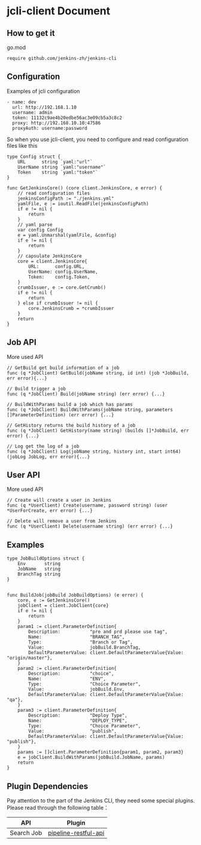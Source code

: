 # jcli-client Document

## How to get it

go.mod
```
require github.com/jenkins-zh/jenkins-cli
```

## Configuration

Examples of jcli configuration
```
- name: dev
  url: http://192.168.1.10
  username: admin
  token: 11132c9ae4b20edbe56ac3e09cb5a3c8c2
  proxy: http://192.168.10.10:47586
  proxyAuth: username:password
```
So when you use jcli-client, you need to configure and read configuration files like this
```
type Config struct {
	URL      string `yaml:"url"`
	UserName string `yaml:"username"`
	Token    string `yaml:"token"`
}

func GetJenkinsCore() (core client.JenkinsCore, e error) {
	// read configuration files
	jenkinsConfigPath := "./jenkins.yml"
	yamlFile, e := ioutil.ReadFile(jenkinsConfigPath)
	if e != nil {
		return
	}
	// yaml parse
	var config Config
	e = yaml.Unmarshal(yamlFile, &config)
	if e != nil {
		return
	}
	// capsulate JenkinsCore
	core = client.JenkinsCore{
		URL:      config.URL,
		UserName: config.UserName,
		Token:    config.Token,
	}
	crumbIssuer, e := core.GetCrumb()
	if e != nil {
		return
	} else if crumbIssuer != nil {
		core.JenkinsCrumb = *crumbIssuer
	}
	return
}
```

## Job API
More used API
```
// GetBuild get build information of a job
func (q *JobClient) GetBuild(jobName string, id int) (job *JobBuild, err error){...}

// Build trigger a job
func (q *JobClient) Build(jobName string) (err error) {...}

// BuildWithParams build a job which has params
func (q *JobClient) BuildWithParams(jobName string, parameters []ParameterDefinition) (err error) {...}

// GetHistory returns the build history of a job
func (q *JobClient) GetHistory(name string) (builds []*JobBuild, err error) {...}

// Log get the log of a job
func (q *JobClient) Log(jobName string, history int, start int64) (jobLog JobLog, err error){...}
```

## User API
More used API
```
// Create will create a user in Jenkins
func (q *UserClient) Create(username, password string) (user *UserForCreate, err error) {...}

// Delete will remove a user from Jenkins
func (q *UserClient) Delete(username string) (err error) {...}
```

## Examples
```
type JobBuildOptions struct {
	Env       string 
	JobName   string 
	BranchTag string 
}


func BuildJob(jobBuild JobBuildOptions) (e error) {
	core, e := GetJenkinsCore()
	jobClient = client.JobClient{core}
	if e != nil {
		return
	}
	param1 := client.ParameterDefinition{
		Description:           "pre and prd please use tag",
		Name:                  "BRANCH_TAG",
		Type:                  "Branch or Tag",
		Value:                 jobBuild.BranchTag,
		DefaultParameterValue: client.DefaultParameterValue{Value: "origin/master"},
	}
	param2 := client.ParameterDefinition{
		Description:           "choice",
		Name:                  "ENV",
		Type:                  "Choice Parameter",
		Value:                 jobBuild.Env,
		DefaultParameterValue: client.DefaultParameterValue{Value: "qa"},
	}
	param3 := client.ParameterDefinition{
		Description:           "Deploy Type",
		Name:                  "DEPLOY_TYPE",
		Type:                  "Choice Parameter",
		Value:                 "publish",
		DefaultParameterValue: client.DefaultParameterValue{Value: "publish"},
	}
	params := []client.ParameterDefinition{param1, param2, param3}
	e = jobClient.BuildWithParams(jobBuild.JobName, params)
	return
}
```

## Plugin Dependencies

Pay attention to the part of the Jenkins CLI, they need some special plugins. Please read through the following table：

| API | Plugin |
|---|---|
| Search Job | [pipeline-restful-api](https://github.com/jenkinsci/pipeline-restful-api-plugin) |
